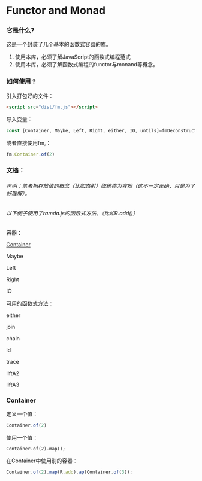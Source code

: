 # Functor and Monad



### 它是什么?

这是一个封装了几个基本的函数式容器的库。

1. 使用本库，必须了解JavaScript的函数式编程范式
2. 使用本库，必须了解函数式编程的functor与monand等概念。

### 如何使用 ?



引入打包好的文件：

```html
<script src="dist/fm.js"></script>
```

导入变量：
```javascript
const [Container, Maybe, Left, Right, either, IO, untils]=fmDeconstruction;
```
或者直接使用fm,：
```javascript
fm.Container.of(2)
```

### 文档：

###### 声明：笔者把存放值的概念（比如态射）统统称为容器（这不一定正确，只是为了好理解）。
######       以下例子使用了ramda.js的函数式方法。（比如R.add()）

容器：

[Container](#Container)

Maybe

Left

Right

IO

可用的函数式方法：

either

join

chain

id

trace

liftA2

liftA3



### Container
<span id="Container"></span>

定义一个值：

```javascript
Container.of(2)
```

使用一个值：

```
Container.of(2).map();
```

在Container中使用别的容器：

```javascript
Container.of(2).map(R.add).ap(Container.of(3));
```
